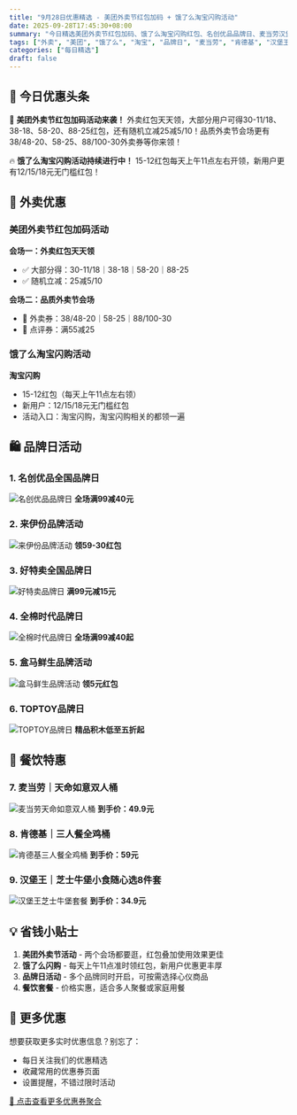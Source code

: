 ```yaml
---
title: "9月28日优惠精选 - 美团外卖节红包加码 + 饿了么淘宝闪购活动"
date: 2025-09-28T17:45:30+08:00
summary: "今日精选美团外卖节红包加码、饿了么淘宝闪购红包、名创优品品牌日、麦当劳汉堡王优惠等热门优惠"
tags: ["外卖", "美团", "饿了么", "淘宝", "品牌日", "麦当劳", "肯德基", "汉堡王"]
categories: ["每日精选"]
draft: false
---
```


## 📢 今日优惠头条

🎉 **美团外卖节红包加码活动来袭！** 外卖红包天天领，大部分用户可得30-11/18、38-18、58-20、88-25红包，还有随机立减25减5/10！品质外卖节会场更有38/48-20、58-25、88/100-30外卖券等你来领！

🔥 **饿了么淘宝闪购活动持续进行中！** 15-12红包每天上午11点左右开领，新用户更有12/15/18元无门槛红包！

## 🍔 外卖优惠

### 美团外卖节红包加码活动

**会场一：外卖红包天天领**
- ✅ 大部分得：30-11/18｜38-18｜58-20｜88-25
- ✅ 随机立减：25减5/10

**会场二：品质外卖节会场**
- 🧧 外卖券：38/48-20｜58-25｜88/100-30
- 🧧 点评券：满55减25

### 饿了么淘宝闪购活动

**淘宝闪购**
- 15-12红包（每天上午11点左右领）
- 新用户：12/15/18元无门槛红包
- 活动入口：淘宝闪购，淘宝闪购相关的都领一遍

## 🛍️ 品牌日活动

### 1. 名创优品全国品牌日
![名创优品品牌日](/images/daily/2025-09-28/mingchuang.jpeg)
**全场满99减40元**

### 2. 来伊份品牌活动
![来伊份品牌活动](/images/daily/2025-09-28/laiyifen.jpeg)
**领59-30红包**

### 3. 好特卖全国品牌日
![好特卖品牌日](/images/daily/2025-09-28/haotemai.jpeg)
**满99元减15元**

### 4. 全棉时代品牌日
![全棉时代品牌日](/images/daily/2025-09-28/quanmian.jpeg)
**全场满99减40起**

### 5. 盒马鲜生品牌活动
![盒马鲜生品牌活动](/images/daily/2025-09-28/hema.jpeg)
**领5元红包**

### 6. TOPTOY品牌日
![TOPTOY品牌日](/images/daily/2025-09-28/TOPToY.jpeg)
**精品积木低至五折起**

## 🍟 餐饮特惠

### 7. 麦当劳｜天命如意双人桶
![麦当劳天命如意双人桶](/images/daily/2025-09-28/maidanglao.jpg)
**到手价：49.9元**

### 8. 肯德基｜三人餐全鸡桶
![肯德基三人餐全鸡桶](/images/daily/2025-09-28/kendeji.jpg)
**到手价：59元**

### 9. 汉堡王｜芝士牛堡小食随心选8件套
![汉堡王芝士牛堡套餐](/images/daily/2025-09-28/hanbaowang.jpg)
**到手价：34.9元**

## 💡 省钱小贴士

1. **美团外卖节活动** - 两个会场都要逛，红包叠加使用效果更佳
2. **饿了么闪购** - 每天上午11点准时领红包，新用户优惠更丰厚
3. **品牌日活动** - 多个品牌同时开启，可按需选择心仪商品
4. **餐饮套餐** - 价格实惠，适合多人聚餐或家庭用餐

## 📱 更多优惠

想要获取更多实时优惠信息？别忘了：
- 每日关注我们的优惠精选
- 收藏常用的优惠券页面
- 设置提醒，不错过限时活动

[🔗 点击查看更多优惠券聚合](../../../coupons/)